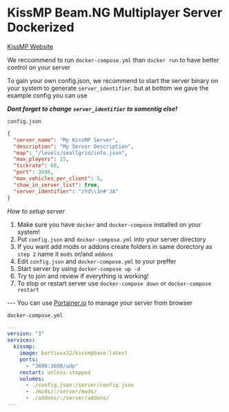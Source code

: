 

# KissMP Beam.NG Multiplayer Server Dockerized

[KissMP Website](https://kissmp.online)

We reccommend to run `docker-compose.yml` than `docker run` to have better control on your server


To gain your own config.json, we recommend to start the server binary on your system to generate `server_identifier`. but at bottom we gave the example config you can use 

***Dont forget to change `server_identifier` to somentig else!***

`config.json`
```json
{
  "server_name": "My KissMP Server",
  "description": "My Server Description",
  "map": "/levels/smallgrid/info.json",
  "max_players": 15,
  "tickrate": 60,
  "port": 3698,
  "max_vehicles_per_client": 5,
  "show_in_server_list": true,
  "server_identifier": "zYd\\3n#'JA"
}
```
*How to setup server*

 1. Make sure you have `docker` and `docker-compose` installed on your system!
 2. Put `config.json` and `docker-compose.yml` into your server directory
 3. If you want add mods or addons create folders in same dorectory as `step 2` name it `mods` or/and `addons`
 4. Edit `config.json` and `docker-compose.yml` to your preffer
 5. Start server by using `docker-compose up -d`
 6. Try to join and review if everything is working!
 7. To stop or restart server use `docker-compose down` or `docker-compose restart`

--- You can use [Portainer.io](http://portainer.io) to manage your server from browser

`docker-compose.yml`
```yaml
---
version: "3"
services:
  kissmp:
    image: bartixxx32/kissmpbase:latest
    ports:
      - "3698:3698/udp"
    restart: unless-stopped
    volumes:
      - ./config.json:/server/config.json
      - ./mods/:/server/mods/
      - ./addons/:/server/addons/
---
```
